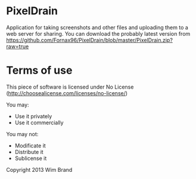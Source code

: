 PixelDrain
========

Application for taking screenshots and other files and uploading them to a web server for sharing.
You can download the probably latest version from https://github.com/Fornax96/PixelDrain/blob/master/PixelDrain.zip?raw=true

Terms of use
========
This piece of software is licensed under No License (http://choosealicense.com/licenses/no-license/)

You may:
 - Use it privately
 - Use it commercially

You may not:
 - Modificate it
 - Distribute it
 - Sublicense it

Copyright 2013 Wim Brand
